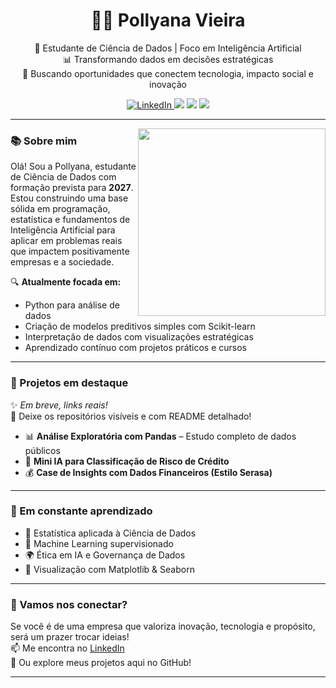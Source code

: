 <h1 align="center">👩‍💻 Pollyana Vieira</h1>

<p align="center">
🎯 Estudante de Ciência de Dados | Foco em Inteligência Artificial <br>
📊 Transformando dados em decisões estratégicas <br>
🚀 Buscando oportunidades que conectem tecnologia, impacto social e inovação
</p>

<p align="center">
  <a href="https://www.linkedin.com/in/pollyana-souza-vieira-12b09b237/" target="_blank">
    <img src="https://img.shields.io/badge/LinkedIn-0077B5?style=for-the-badge&logo=linkedin&logoColor=white" alt="LinkedIn">
  </a>
  <img src="https://img.shields.io/badge/Python-3776AB?style=for-the-badge&logo=python&logoColor=white"/>
  <img src="https://img.shields.io/badge/Pandas-150458?style=for-the-badge&logo=pandas&logoColor=white"/>
  <img src="https://img.shields.io/badge/NumPy-013243?style=for-the-badge&logo=numpy&logoColor=white"/>
</p>

---

<img align="right" width="300" src="https://media.giphy.com/media/kH1DBkPNyZPOk0BxrM/giphy.gif">

### 📚 Sobre mim

Olá! Sou a Pollyana, estudante de Ciência de Dados com formação prevista para **2027**. Estou construindo uma base sólida em programação, estatística e fundamentos de Inteligência Artificial para aplicar em problemas reais que impactem positivamente empresas e a sociedade.

🔍 **Atualmente focada em:**
- Python para análise de dados  
- Criação de modelos preditivos simples com Scikit-learn  
- Interpretação de dados com visualizações estratégicas  
- Aprendizado contínuo com projetos práticos e cursos  

---

### 📂 Projetos em destaque

✨ *Em breve, links reais!*  
🔗 Deixe os repositórios visíveis e com README detalhado!

- 📊 **Análise Exploratória com Pandas** – Estudo completo de dados públicos
- 🧠 **Mini IA para Classificação de Risco de Crédito**
- 💰 **Case de Insights com Dados Financeiros (Estilo Serasa)**

---

### 🌱 Em constante aprendizado

- 🧮 Estatística aplicada à Ciência de Dados  
- 🧠 Machine Learning supervisionado  
- 🌍 Ética em IA e Governança de Dados  
- 📌 Visualização com Matplotlib & Seaborn  

---

### 💬 Vamos nos conectar?

Se você é de uma empresa que valoriza inovação, tecnologia e propósito, será um prazer trocar ideias!  
📫 Me encontra no [LinkedIn](https://www.linkedin.com/in/pollyana-souza-vieira-12b09b237/)  
📌 Ou explore meus projetos aqui no GitHub!

---

<p align="center">
  <img src="https://readme-typing-svg.demolab.com?font=Fira+Code&weight=500&pause=1000&color=F772A1&center=true&vCenter=true&width=435&lines=Ci%C3%AAncia+de+Dados+%F0%9F%93%88;Intelig%C3%AAncia+Artificial+%F0%9F%A7%A0;Ap
